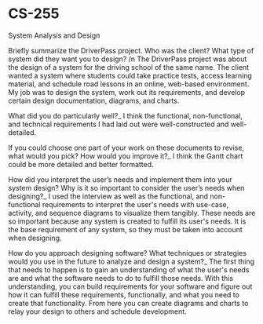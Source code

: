 # CS-255
System Analysis and Design 

Briefly summarize the DriverPass project. Who was the client? What type of system did they want you to design?
 /n The DriverPass project was about the design of a system for the driving school of the same name. The client wanted a system where students could take practice tests, access learning material, and schedule road lessons in an online, web-based environment. My job was to design the system, work out its requirements, and develop certain design documentation, diagrams, and charts.

What did you do particularly well?_
  I think the functional, non-functional, and technical requirements I had laid out were well-constructed and well-detailed.

If you could choose one part of your work on these documents to revise, what would you pick? How would you improve it?_
  I think the Gantt chart could be more detailed and better formatted. 

How did you interpret the user’s needs and implement them into your system design? Why is it so important to consider the user’s needs when designing?_
  I used the interview as well as the functional, and non-functional requirements to interpret the user's needs with use-case, activity, and sequence diagrams to visualize them tangibly. These needs are so important because any system is created to fulfill its user's needs. It is the base requirement of any system, so they must be taken into account when designing.

How do you approach designing software? What techniques or strategies would you use in the future to analyze and design a system?_
  The first thing that needs to happen is to gain an understanding of what the user's needs are and what the software needs to do to fulfill those needs. With this understanding, you can build requirements for your software and figure out how it can fulfill these requirements, functionally, and what you need to create that functionality. From here you can create diagrams and charts to relay your design to others and schedule development.  
